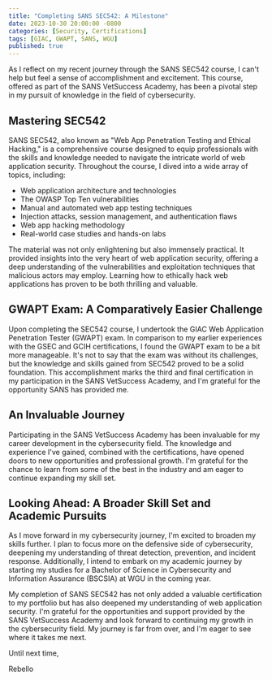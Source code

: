 ```yaml
---
title: "Completing SANS SEC542: A Milestone"
date: 2023-10-30 20:00:00 -0800
categories: [Security, Certifications]
tags: [GIAC, GWAPT, SANS, WGU]
published: true
---
```


As I reflect on my recent journey through the SANS SEC542 course, I can't help but feel a sense of accomplishment and excitement. This course, offered as part of the SANS VetSuccess Academy, has been a pivotal step in my pursuit of knowledge in the field of cybersecurity.

## Mastering SEC542

SANS SEC542, also known as "Web App Penetration Testing and Ethical Hacking," is a comprehensive course designed to equip professionals with the skills and knowledge needed to navigate the intricate world of web application security. Throughout the course, I dived into a wide array of topics, including:

- Web application architecture and technologies
- The OWASP Top Ten vulnerabilities
- Manual and automated web app testing techniques
- Injection attacks, session management, and authentication flaws
- Web app hacking methodology
- Real-world case studies and hands-on labs

The material was not only enlightening but also immensely practical. It provided insights into the very heart of web application security, offering a deep understanding of the vulnerabilities and exploitation techniques that malicious actors may employ. Learning how to ethically hack web applications has proven to be both thrilling and valuable.

## GWAPT Exam: A Comparatively Easier Challenge

Upon completing the SEC542 course, I undertook the GIAC Web Application Penetration Tester (GWAPT) exam. In comparison to my earlier experiences with the GSEC and GCIH certifications, I found the GWAPT exam to be a bit more manageable. It's not to say that the exam was without its challenges, but the knowledge and skills gained from SEC542 proved to be a solid foundation. This accomplishment marks the third and final certification in my participation in the SANS VetSuccess Academy, and I'm grateful for the opportunity SANS has provided me.

## An Invaluable Journey

Participating in the SANS VetSuccess Academy has been invaluable for my career development in the cybersecurity field. The knowledge and experience I've gained, combined with the certifications, have opened doors to new opportunities and professional growth. I'm grateful for the chance to learn from some of the best in the industry and am eager to continue expanding my skill set.

## Looking Ahead: A Broader Skill Set and Academic Pursuits

As I move forward in my cybersecurity journey, I'm excited to broaden my skills further. I plan to focus more on the defensive side of cybersecurity, deepening my understanding of threat detection, prevention, and incident response. Additionally, I intend to embark on my academic journey by starting my studies for a Bachelor of Science in Cybersecurity and Information Assurance (BSCSIA) at WGU in the coming year.

My completion of SANS SEC542 has not only added a valuable certification to my portfolio but has also deepened my understanding of web application security. I'm grateful for the opportunities and support provided by the SANS VetSuccess Academy and look forward to continuing my growth in the cybersecurity field. My journey is far from over, and I'm eager to see where it takes me next.

Until next time,

Rebello